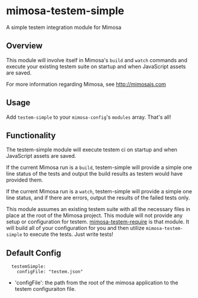 mimosa-testem-simple
===========

A simple testem integration module for Mimosa

## Overview

This module will involve itself in Mimosa's `build` and `watch` commands and execute your existing testem suite on startup and when JavaScript assets are saved.

For more information regarding Mimosa, see http://mimosajs.com

## Usage

Add `testem-simple` to your `mimosa-config`'s `modules` array.  That's all!

## Functionality

The testem-simple module will execute testem ci on startup and when JavaScript assets are saved.

If the current Mimosa run is a `build`, testem-simple will provide a simple one line status of the tests and output the build results as testem would have provided them.

If the current Mimosa run is a `watch`, testem-simple will provide a simple one line status, and if there are errors, output the results of the failed tests only.

This module assumes an existing testem suite with all the necessary files in place at the root of the Mimosa project.  This module will not provide any setup or configuration for testem.  [mimosa-testem-require](https://github.com/dbashford/mimosa-testem-require) is that module.  It will build all of your configuration for you and then utilize `mimosa-testem-simple` to execute the tests.  Just write tests!

## Default Config

```
  testemSimple:
    configFile: "testem.json"
```

* 'configFile': the path from the root of the mimosa application to the testem configuraiton file.